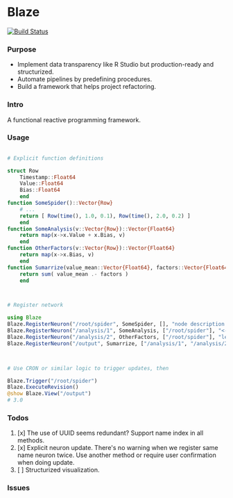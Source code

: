 # Blaze

[![Build Status](https://github.com/Cyvadra/Blaze.jl/actions/workflows/CI.yml/badge.svg?branch=main)](https://github.com/Cyvadra/Blaze.jl/actions/workflows/CI.yml?query=branch%3Amain)

### Purpose
- Implement data transparency like R Studio but production-ready and structurized.
- Automate pipelines by predefining procedures.
- Build a framework that helps project refactoring.


### Intro
A functional reactive programming framework.


### Usage
```julia

# Explicit function definitions

struct Row
	Timestamp::Float64
	Value::Float64
	Bias::Float64
	end
function SomeSpider()::Vector{Row}
	# ...
	return [ Row(time(), 1.0, 0.1), Row(time(), 2.0, 0.2) ]
	end
function SomeAnalysis(v::Vector{Row})::Vector{Float64}
	return map(x->x.Value + x.Bias, v)
	end
function OtherFactors(v::Vector{Row})::Vector{Float64}
	return map(x->x.Bias, v)
	end
function Sumarrize(value_mean::Vector{Float64}, factors::Vector{Float64})::Float64
	return sum( value_mean .- factors )
	end



# Register network

using Blaze
Blaze.RegisterNeuron("/root/spider", SomeSpider, [], "node description here")
Blaze.RegisterNeuron("/analysis/1", SomeAnalysis, ["/root/spider"], "<- unique path name, handler function, input params")
Blaze.RegisterNeuron("/analysis/2", OtherFactors, ["/root/spider"], "length(input_names) == number of input params of handler function")
Blaze.RegisterNeuron("/output", Sumarrize, ["/analysis/1", "/analysis/2"], "pass input params in order")



# Use CRON or similar logic to trigger updates, then

Blaze.Trigger("/root/spider")
Blaze.ExecuteRevision()
@show Blaze.View("/output")
# 3.0


```


### Todos
1. [x] The use of UUID seems redundant? Support name index in all methods.
1. [x] Explicit neuron update. There's no warning when we register same name neuron twice. Use another method or require user confirmation when doing update.
1. [ ] Structurized visualization.


### Issues

